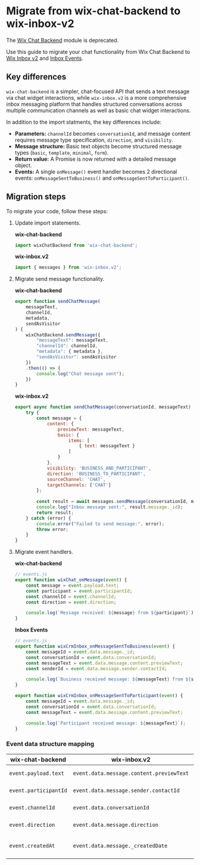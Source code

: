 # Migrate from wix-chat-backend to wix-inbox-v2

The [Wix Chat Backend](https://dev.wix.com/docs/velo/apis/wix-chat-backend/introduction) module is deprecated.

Use this guide to migrate your chat functionality from Wix Chat Backend to [Wix Inbox v2](https://dev.wix.com/docs/velo/apis/wix-inbox-v2/introduction) and [Inbox Events](https://dev.wix.com/docs/velo/events-service-plugins/inbox/events/on-message-sent-to-business).

## Key differences

`wix-chat-backend` is a simpler, chat-focused API that sends a text message via chat widget interactions, while `wix-inbox.v2` is a more comprehensive inbox messaging platform that handles structured conversations across multiple communication channels as well as basic chat widget interactions. 

In addition to the import statments, the key differences include: 
- **Parameters:** `channelId` becomes `conversationId`, and message content requires message type specification, `direction`, and `visibility`. 
- **Message structure:** Basic text objects become structured message types (`basic`, `template`, `minimal`, `form`).
- **Return value:** A Promise is now returned with a detailed message object. 
- **Events:** A single `onMessage()` event handler becomes 2 directional events: `onMessageSentToBusiness()` and `onMessageSentToParticipant()`. 


## Migration steps

To migrate your code, follow these steps: 
1. Update import statements.

    **wix-chat-backend**
    ```js
    import wixChatBackend from 'wix-chat-backend';
    ```

    **wix-inbox.v2**
    ```js
    import { messages } from 'wix-inbox.v2';
    ```

2. Migrate send message functionality.

    **wix-chat-backend**
    ```js
    export function sendChatMessage(
        messageText, 
        channelId, 
        metadata, 
        sendAsVisitor
    ) { 
        wixChatBackend.sendMessage({
            "messageText": messageText,
            "channelId": channelId,
            "metadata": { metadata },
            "sendAsVisitor": sendAsVisitor
        })
        .then(() => {
            console.log("Chat message sent");
        })
    }
    ```

    **wix-inbox.v2**
    ```js
    export async function sendChatMessage(conversationId, messageText) {
        try {
            const message = {
                content: {
                    previewText: messageText,
                    basic: {
                        items: [
                            { text: messageText }
                        ]
                    }
                },
                visibility: 'BUSINESS_AND_PARTICIPANT',
                direction: 'BUSINESS_TO_PARTICIPANT',
                sourceChannel: 'CHAT',
                targetChannels: ['CHAT']
            };
            
            const result = await messages.sendMessage(conversationId, message);
            console.log("Inbox message sent:", result.message._id);
            return result;
        } catch (error) {
            console.error("Failed to send message:", error);
            throw error;
        }
    } 
    ```

3. Migrate event handlers.

    **wix-chat-backend**
    ```javascript
    // events.js
    export function wixChat_onMessage(event) {
        const message = event.payload.text;
        const participant = event.participantId;
        const channelId = event.channelId;
        const direction = event.direction;
    
        console.log(`Message received: ${message} from ${participant}`);
    }
    ```

    **Inbox Events**
    ```javascript
    // events.js
    export function wixCrmInbox_onMessageSentToBusiness(event) {
        const messageId = event.data.message._id;
        const conversationId = event.data.conversationId;
        const messageText = event.data.message.content.previewText;
        const senderId = event.data.message.sender.contactId;
    
        console.log(`Business received message: ${messageText} from ${senderId}`);
    }

    export function wixCrmInbox_onMessageSentToParticipant(event) {
        const messageId = event.data.message._id;
        const conversationId = event.data.conversationId;
        const messageText = event.data.message.content.previewText;
    
        console.log(`Participant received message: ${messageText}`);
    }
    ```

### Event data structure mapping

| wix-chat-backend | wix-inbox.v2 | Description |
|------------------|--------------|-------------|
| `event.payload.text` | `event.data.message.content.previewText` | Message text content |
| `event.participantId` | `event.data.message.sender.contactId` | Sender identifier |
| `event.channelId` | `event.data.conversationId` | Conversation identifier |
| `event.direction` | `event.data.message.direction` | Message direction |
| `event.createdAt` | `event.data.message._createdDate` | Message creation timestamp |

